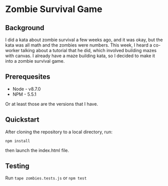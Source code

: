 # Zombie Survival Game

## Background
I did a kata about zombie survival a few weeks ago, and it was okay, but the kata was all math and the zombies were numbers.  This week, I heard a co-worker talking about a tutorial that he did, which involved building mazes with canvas.  I already have a maze building kata, so I decided to make it into a zombie survival game.

## Prerequesites
* Node - v8.7.0
* NPM  - 5.5.1

Or at least those are the versions that I have.

## Quickstart
After cloning the repository to a local directory, run:

`npm install`

then launch the index.html file.

## Testing
Run `tape zombies.tests.js` or `npm test`
